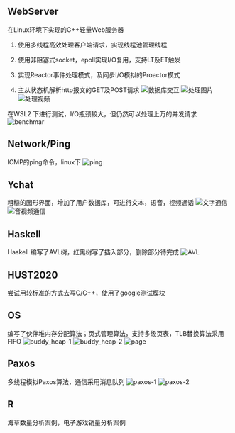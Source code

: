 ## WebServer
在Linux环境下实现的C++轻量Web服务器

1. 使用多线程高效处理客户端请求，实现线程池管理线程

2. 使用非阻塞式socket，epoll实现I/O复用，支持LT及ET触发

3. 实现Reactor事件处理模式，及同步I/O模拟的Proactor模式

4. 主从状态机解析http报文的GET及POST请求
![数据库交互](image/webw.png)
![处理图片](image/webp.png)
![处理视频](image/webv.png)

在WSL2 下进行测试，I/O瓶颈较大，但仍然可以处理上万的并发请求
![benchmar](image/webbench.png)

## Network/Ping
ICMP的ping命令，linux下
![ping](image/ping.png)


## Ychat
粗糙的图形界面，增加了用户数据库，可进行文本，语音，视频通话
![文字通信](image/Ychat_1.png)
![音视频通信](image/Ychat_2.png)

## Haskell
Haskell 编写了AVL树，红黑树写了插入部分，删除部分待完成
![AVL](image/AVL_hs.png)

## HUST2020
尝试用较标准的方式去写C/C++，使用了google测试模块

## OS
编写了伙伴堆内存分配算法；页式管理算法，支持多级页表，TLB替换算法采用FIFO
![buddy_heap-1](image/buddy_heap1.png)
![buddy_heap-2](image/buddy_heap2.png)
![page](image/page.png)

## Paxos
多线程模拟Paxos算法，通信采用消息队列
![paxos-1](image/paxos1.png)
![paxos-2](image/paxos2.png)

## R
海草数量分析案例，电子游戏销量分析案例
